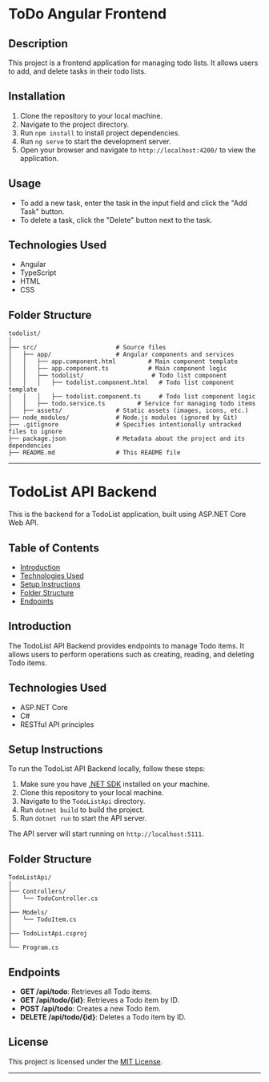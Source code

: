 # ToDo Angular Frontend

## Description
This project is a frontend application for managing todo lists. It allows users to add, and delete tasks in their todo lists.

## Installation
1. Clone the repository to your local machine.
2. Navigate to the project directory.
3. Run `npm install` to install project dependencies.
4. Run `ng serve` to start the development server.
5. Open your browser and navigate to `http://localhost:4200/` to view the application.

## Usage
- To add a new task, enter the task in the input field and click the "Add Task" button.
- To delete a task, click the "Delete" button next to the task.

## Technologies Used
- Angular
- TypeScript
- HTML
- CSS

## Folder Structure
```
todolist/
│
├── src/                      # Source files
│   ├── app/                  # Angular components and services
│   │   ├── app.component.html         # Main component template
│   │   ├── app.component.ts           # Main component logic
│   │   ├── todolist/                   # Todo list component
│   │   │   ├── todolist.component.html   # Todo list component template
│   │   │   ├── todolist.component.ts     # Todo list component logic
│   │   ├── todo.service.ts         # Service for managing todo items
│   ├── assets/               # Static assets (images, icons, etc.)
├── node_modules/             # Node.js modules (ignored by Git)
├── .gitignore                # Specifies intentionally untracked files to ignore
├── package.json              # Metadata about the project and its dependencies
├── README.md                 # This README file
```

-----------------------------------------------------------------------------------------------------------------------------------

# TodoList API Backend

This is the backend for a TodoList application, built using ASP.NET Core Web API.

## Table of Contents

- [Introduction](#introduction)
- [Technologies Used](#technologies-used)
- [Setup Instructions](#setup-instructions)
- [Folder Structure](#folder-structure)
- [Endpoints](#endpoints)

## Introduction

The TodoList API Backend provides endpoints to manage Todo items. It allows users to perform operations such as creating, reading, and deleting Todo items.

## Technologies Used

- ASP.NET Core
- C#
- RESTful API principles

## Setup Instructions

To run the TodoList API Backend locally, follow these steps:

1. Make sure you have [.NET SDK](https://dotnet.microsoft.com/download) installed on your machine.
2. Clone this repository to your local machine.
3. Navigate to the `TodoListApi` directory.
4. Run `dotnet build` to build the project.
5. Run `dotnet run` to start the API server.

The API server will start running on `http://localhost:5111`.

## Folder Structure

```
TodoListApi/
│
├── Controllers/
│   └── TodoController.cs
│
├── Models/
│   └── TodoItem.cs
│
├── TodoListApi.csproj
│
└── Program.cs
```

## Endpoints

- **GET /api/todo**: Retrieves all Todo items.
- **GET /api/todo/{id}**: Retrieves a Todo item by ID.
- **POST /api/todo**: Creates a new Todo item.
- **DELETE /api/todo/{id}**: Deletes a Todo item by ID.

## License

This project is licensed under the [MIT License](LICENSE).

---
